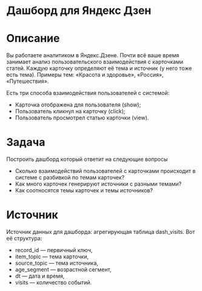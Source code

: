 # Дашборд для Яндекс Дзен

# Описание
Вы работаете аналитиком в Яндекс.Дзене. Почти всё ваше время занимает анализ пользовательского взаимодействия с карточками статей.
Каждую карточку определяют её тема и источник (у него тоже есть тема). Примеры тем: «Красота и здоровье», «Россия», «Путешествия».

Есть три способа взаимодействия пользователей с системой:
* Карточка отображена для пользователя (show);
* Пользователь кликнул на карточку (click);
* Пользователь просмотрел статью карточки (view).

# Задача
Построить дашборд который ответит на следующие вопросы
* Сколько взаимодействий пользователей с карточками происходит в системе с разбивкой по темам карточек?
* Как много карточек генерируют источники с разными темами?
* Как соотносятся темы карточек и темы источников?

# Источник
Источник данных для дашборда:  агрегирующая таблица dash_visits. Вот её структура:
* record_id — первичный ключ,
* item_topic — тема карточки,
* source_topic — тема источника,
* age_segment — возрастной сегмент,
* dt — дата и время,
* visits — количество событий.
